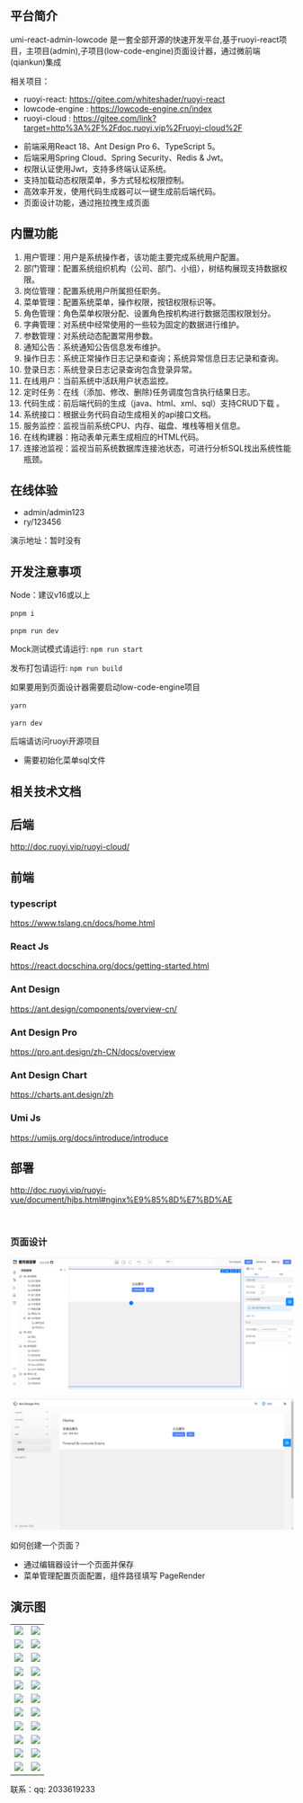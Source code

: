 ## 平台简介

  umi-react-admin-lowcode 是一套全部开源的快速开发平台,基于ruoyi-react项目，主项目(admin),子项目(low-code-engine)页面设计器，通过微前端(qiankun)集成



相关项目：

- ruoyi-react: https://gitee.com/whiteshader/ruoyi-react		
- lowcode-engine : https://lowcode-engine.cn/index
- ruoyi-cloud : https://gitee.com/link?target=http%3A%2F%2Fdoc.ruoyi.vip%2Fruoyi-cloud%2F



* 前端采用React 18、Ant Design Pro 6、TypeScript 5。
* 后端采用Spring Cloud、Spring Security、Redis & Jwt。
* 权限认证使用Jwt，支持多终端认证系统。
* 支持加载动态权限菜单，多方式轻松权限控制。
* 高效率开发，使用代码生成器可以一键生成前后端代码。
* 页面设计功能，通过拖拉拽生成页面


## 内置功能

1.  用户管理：用户是系统操作者，该功能主要完成系统用户配置。
2.  部门管理：配置系统组织机构（公司、部门、小组），树结构展现支持数据权限。
3.  岗位管理：配置系统用户所属担任职务。
4.  菜单管理：配置系统菜单，操作权限，按钮权限标识等。
5.  角色管理：角色菜单权限分配、设置角色按机构进行数据范围权限划分。
6.  字典管理：对系统中经常使用的一些较为固定的数据进行维护。
7.  参数管理：对系统动态配置常用参数。
8.  通知公告：系统通知公告信息发布维护。
9.  操作日志：系统正常操作日志记录和查询；系统异常信息日志记录和查询。
10. 登录日志：系统登录日志记录查询包含登录异常。
11. 在线用户：当前系统中活跃用户状态监控。
12. 定时任务：在线（添加、修改、删除)任务调度包含执行结果日志。
13. 代码生成：前后端代码的生成（java、html、xml、sql）支持CRUD下载 。
14. 系统接口：根据业务代码自动生成相关的api接口文档。
15. 服务监控：监视当前系统CPU、内存、磁盘、堆栈等相关信息。
16. 在线构建器：拖动表单元素生成相应的HTML代码。
17. 连接池监视：监视当前系统数据库连接池状态，可进行分析SQL找出系统性能瓶颈。

## 在线体验

- admin/admin123  
- ry/123456

演示地址：暂时没有



## 开发注意事项

Node：建议v16或以上

`pnpm i`

`pnpm run dev`

Mock测试模式请运行: `npm run start`

发布打包请运行: `npm run build`



如果要用到页面设计器需要启动low-code-engine项目

`yarn`

`yarn dev`



后端请访问ruoyi开源项目

-  需要初始化菜单sql文件

## 相关技术文档



## 后端

http://doc.ruoyi.vip/ruoyi-cloud/



## 前端

### typescript
https://www.tslang.cn/docs/home.html

### React Js
https://react.docschina.org/docs/getting-started.html

### Ant Design 
https://ant.design/components/overview-cn/

### Ant Design Pro
https://pro.ant.design/zh-CN/docs/overview

### Ant Design Chart
https://charts.ant.design/zh

### Umi Js
https://umijs.org/docs/introduce/introduce

## 部署
http://doc.ruoyi.vip/ruoyi-vue/document/hjbs.html#nginx%E9%85%8D%E7%BD%AE

​	

### 页面设计

![](https://github.com/chengqy010612/umi-react-admin-lowcode/blob/main/image/editor.png)

![](https://github.com/chengqy010612/umi-react-admin-lowcode/blob/main/image/page1.png)

如何创建一个页面？

- 通过编辑器设计一个页面并保存
- 菜单管理配置页面配置，组件路径填写 PageRender



## 演示图

<table>
    <tr>
        <td><img src="https://oscimg.oschina.net/oscnet/up-9996b274886e8134066ccee096fde2089dd.png"/></td>
        <td><img src="https://oscimg.oschina.net/oscnet/up-66afe06885d34482862536e4f00c87c0475.png"/></td>
    </tr>    
    <tr>
        <td><img src="https://oscimg.oschina.net/oscnet/up-f279ee4e419e9ba80a77fd898ebd8c9ac45.png"/></td>
        <td><img src="https://oscimg.oschina.net/oscnet/up-b56c891e29d1dfd0213b000339effd256db.png"/></td>
    </tr>
    <tr>
        <td><img src="https://oscimg.oschina.net/oscnet/up-26d4a0f56967f4c319d6e95cab9652bdbfe.png"/></td>
        <td><img src="https://oscimg.oschina.net/oscnet/up-125aed48a8214551cb2ce5aa5a1403d78e9.png"/></td>
    </tr>
    <tr>
        <td><img src="https://oscimg.oschina.net/oscnet/up-59bc1efe5d8f109e56305aa86192ff56bb0.png"/></td>
        <td><img src="https://oscimg.oschina.net/oscnet/up-6e081044a6f864c96df9a25aaa26516f7fc.png"/></td>
    </tr>
	<tr>
        <td><img src="https://oscimg.oschina.net/oscnet/up-ed2e67f41c8a56e0db1215645a0d9dd1e52.png"/></td>
        <td><img src="https://oscimg.oschina.net/oscnet/up-2788241f7893ac8fbfd2b84813f60451755.png"/></td>
    </tr>
	<tr>
        <td><img src="https://oscimg.oschina.net/oscnet/up-eda1770f6383e0001439b56c3392012213d.png"/></td>
        <td><img src="https://oscimg.oschina.net/oscnet/up-31c487d7419b16bc79de0d6a6a12789f048.png"/></td>
    </tr>
    <tr>
        <td><img src="https://oscimg.oschina.net/oscnet/up-31c487d7419b16bc79de0d6a6a12789f048.png"/></td>
        <td><img src="https://oscimg.oschina.net/oscnet/up-4d8cd86ba198f0263f90a0bd36c47b0317b.png"/></td>
    </tr>
	<tr>
        <td><img src="https://oscimg.oschina.net/oscnet/up-6d0ba703a00f8b02a0540931c9e67fe816c.png"/></td>
        <td><img src="https://oscimg.oschina.net/oscnet/up-376159966aa67e7e2fdd971bf68fb0a3375.png"/></td>
    </tr>
    <tr>
        <td><img src="https://oscimg.oschina.net/oscnet/up-77b186361c754bd9abc6beac7b2dd371858.png"/></td>
        <td><img src="https://oscimg.oschina.net/oscnet/up-800aba850793feb11e52720153a801cc2e5.png"/></td>
    </tr>
    <tr>
        <td><img src="https://oscimg.oschina.net/oscnet/up-8835cf289be21d9ed81974764670d78d120.png"/></td>
        <td><img src="https://oscimg.oschina.net/oscnet/up-31a968948be45abb0a30bd7b69fd9bee501.png"/></td>
    </tr>
    <tr>
        <td><img src="https://oscimg.oschina.net/oscnet/up-ed8b654a35b70d5b14281c7d5f086658e27.png"/></td>
        <td><img src="https://oscimg.oschina.net/oscnet/up-e7f3e329aa2052d32f64a372f25ad9f5df1.png"/></td>
    </tr>
</table>


联系：qq: 2033619233